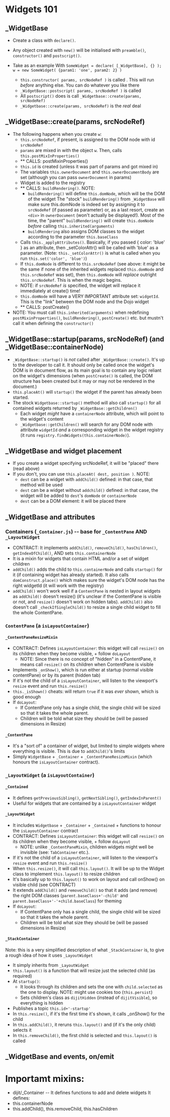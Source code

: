 # Widgets 101

## _WidgetBase

- Create a class with `declare()`.
- Any object created with `new()` will be initialised with `preamble()`, `constructor()` and `postscript()`.

- Take as an example With `SomeWidget = declare( [_WidgetBase], {} ); w = new SomeWidget( {param1: 'one', param2: 2} )`
  - `this.constructor( params, srcNodeRef )` is called . This will run _before_ anything else. You can do whatever you like there
  - `_WidgetBase::postscript( params, srcNodeRef )` is called
  - All `postscript()` does is call `_Widgetbase::create(params, srcNodeRef)`
  - `_Widgetbase::create(params, srcNodeRef)` is the _real_ deal

## _WidgetBase::create(params, srcNodeRef)

- The following happens when you create `w`:
  - `this.srcNodeRef`, if present, is assigned to the DOM node with id `srcNodeRef`
  - `params` are mixed in with the object `w`. Then, calls `this.postMixInProperties()`
  - ** CALLS: postMixinProperties()
  - `this.id` is created (unless it was part of params and got mixed in)
  - The variables  `this.ownerDocument` and `this.ownerDocumentBody` are set (although you can pass `ownerDocument` in params)
  - Widget is added to the registry
  - ** CALLS: `buildRendering()`. NOTE:
    - `buildRendering()` will define `this.domNode`, which will be the DOM of the widget
      The "stock" `buildRendering()` from `_WidgetBase` will make sure this.domNode is indeed set by assigning it to
      `srcNodeRef` (if passed as parameter) or, as a last resort, create an `<div>` in `ownerDocument` (won't actually be displayed!). Most of 
      the time, the "parent" `buildRendering()` will create `this.domNode` _before_ calling `this.inherited(arguments)`
    - `buildRendering` also assigns DOM classes to the widget according to the parameter `this.baseClass`
  - Calls `this._applyAttributes()`. Basically, if you passed { color: 'blue' } as an attribute, then _setColorAttr() will be
    called with 'blue' as a parameter. (Note: `this._setColorAttr()` is what is called when you run `this.set('color', 'blue')`)
  - If `this.domNode` is different to `this.srcNodeRef` (see above: it might be the same if none of the inherited widgets replaced
    `this.domNode` and `this.srcNodeRef` was set), then `this.domNode` will _replace_ outright `this.srcNodeRef`. This is when the
    magic begins.
  - NOTE: if `srcNodeRef` _is_ specified, the widget will replace it immediately at create() time!
  - `this.domNode` will have a VERY IMPORTANT attribute set: `widgetId`. This is the "link" between the DOM node and the Dojo widget
  - ** CALLS: postCreate()
- NOTE: You must call `this.inherited(arguments)` when redefining `postMixinProperties()`, `buildRendering()`, `postCreate()` etc. but
  mustn't call it when defining the `constructor()`

## _WidgetBase::startup(params, srcNodeRef) (and _WidgetBase::containerNode)

- `_WidgetBase::startup()` is _not_ called after `_WidgetBase::create()`. It's up to the developer to call it. It should only be 
  called once the widget's DOM is in document flow, as its main goal is to contain  any logic reliant on the widget's dimensions (when
  `postCreate()` is called, the DOM structure has been created but it may or may not be rendered in the document.)
- `this.placeAt()` will `startup()` the widget if the parent has already been started.
- The stock `Widgetbase::startup()` method will also call `startup()` for all contained widgets returned by `_WidgetBase::getChildren()`
  - Each widget _might_ have a `containerNode` attribute, which will point to the widget's content
  - `_Widgetbase::getChildren()` will search for any DOM node with attribute `widgetId` _and_ a corresponding widget
    in the widget registry (it runs `registry.findWidgets(this.containerNode)`). 

## _WidgetBase and widget placement

- If you create a widget specifying srcNodeRef, it will be "placed" there (read above)
- If you don't, you can use `this.placeAt( dest, position )`. NOTE:
  - `dest` can be a widget with `addChild()` defined: in that case, that method will be used
  - `dest` can be a widget without `addchild()` defined: in that case, the widget will be added to `dest`'s `domNode` or `containerNode`
  - `dest` can be a DOM element: it will be placed there

## _WidgetBase and attributes


### Containers (`_Container.js`) -- base for `_ContentPane` AND `_LayoutWidget`

- CONTRACT: It implements `addChild()`, `removeChild()`, `hasChildren()`, `getIndexOfChild()`, AND sets `this.containerNode`
- It is a mixin for widgets that contain HTML and/or a set of widget children
- `addChild()` adds the child to `this.containerNode` and calls `startup()` for it (if containing widget has already started). It also calls 
  `domConstruct.place()` which makes sure the widget's DOM node has the right widgetId (it will work with the registry)
- `addChild()` won't work well if a `ContentPane` is nested in layout widgets as `addChild()` doesn't resize() (it's unclear if the
   ContentPane is visible or not, and `resize()` doesn't work on hidden tabs). `addChild()` also doesn't call `_checkIfSingleChild()` 
   to resize a single child widget to fill the whole ContentPane.


### `ContentPane` (a `isLayoutContainer`)

#### `_ContentPaneResizeMixin`
- CONTRACT: Defines  `isLayoutContainer`: this widget will call `resize()` on its children when they become visible, + follow `doLayout`
  - NOTE: Since there is no concept of "hidden" in a ContentPane, it means call `resize()` on its children when ContentPane is visible
- Implements `_onShow()`, which is run either at startup (normal visible contentPane) or by its parent (hidden tab)
- If it's not the child of a `isLayoutContainer`, will listen to the viewport's `resize` event and run `this.resize()`
- `this._isShown()` cheats: will return `true` if it was _ever_ shown, which is good enough
- If `doLayout`:
  - If ContentPane only has a single child, the single child will be sized so that it takes the whole parent.
  - Children will be told what size they should be (will be passed dimensions in Resize) 

#### `_ContentPane`
- It's a "sort of" a container of widget, but limited to simple widgets where everything is visible. This is due to `addChild()`'s limits
- Simply `WidgetBase` + `_Container` + `_ContentPaneResizeMixin` (which honours the `isLayoutContainer` contract).


### `_LayoutWidget` (a `isLayoutContainer`)

#### `_Contained`
- It defines `getPreviousSibling()`, `getNextSibling()`, `getIndexInParent()`
- Useful for widgets that are contained by a `isLayoutContainer` widget

#### `_LayoutWidget`
- It includes `Widgetbase` + `_Container` + `_Contained` + functions to honour the `isLayoutContainer` contract
- CONTRACT: Defines `isLayoutContainer`: this widget will call `resize()` on its children when they become visible, + follow `doLayout`
  - NOTE: unlike `_ContentPaneMixin`, children widgets might well be invisible (see: `TabContainer` etc.).
- If it's not the child of a `isLayoutContainer`, will listen to the viewport's `resize` event and run `this.resize()`
- When `this.resize()`, it will call `this.layout()`. It will be up to the Widget class to implement `this.layout()` to resize children
- It's basically up to `this.layout()` to work on layout and call onShow() on visible child (see CONTRACT)
- It extends `addChild()` and `removeChild()` so that it adds (and remove) the right DOM classes (`parent.baseClass+'-child'` and
  `parent.baseClass+'-'+child.baseClass`) for theming
- If `doLayout`:
  - If ContentPane only has a single child, the single child will be sized so that it takes the whole parent.
  - Children will be told what size they should be (will be passed dimensions in Resize) 

#### `_StackContainer`

Note: this is a very simplified description of what `_StackContainer` is, to give a rough idea of how it uses `_LayoutWidget`

- It simply inherits from `_LayoutWidget`
- `this.layout()` is a function that will resize just the selected child (as required)
- At `startup()`:
  - It looks through its children and sets the one with `child.selected` as the one to display. NOTE: might use cookies too (`this.persist`)
  - Sets children's class as `dijitHidden` (instead of `dijitVisible`), so everything is hidden
- Publishes a topic `this.id+'-startup'`
- In `this.resize()`, if it's the first time it's shown, it calls _onShow() for the child
- In `this.addChild()`, it reruns `this.layout()` and (if it's the only child) selects it
- In `this.removeChild()`, the first child is selected and `this.layout()` is called

## _WidgetBase and events, on/emit


# Importamt mixins:

* dijit/_Container -- It defines functions to add and delete widgets
It defines:
* this.containerNode
* this.addChild(), this.removeChild, this.hasChildren



